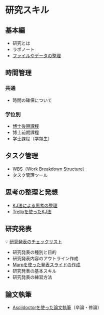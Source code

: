 # 研究スキル

## 基本編

- 研究とは
- ラボノート
- [ファイルやデータの整理](files-and-data.md)

## 時間管理

### 共通

- 時間の確保について

### 学位別

- [博士後期課程](time-management/phd.md)
- 博士前期課程
- 学士課程（学類生）

## タスク管理

- [WBS（Work Breakdown Structure）](task-management/wbs.md)
- タスク管理ツール

## 思考の整理と発想

- [KJ法による思考の整理](affinity-diagram.md)
- [Trelloを使ったKJ法](affinity-diagram-with-trello.md)

## 研究発表

:bulb: [研究発表のチェックリスト](../check/presentation.md)

- 研究発表の種別と目的
- 研究発表内容のアウトライン作成
- [Marpを使った発表スライドの作成](presentation-with-marp.md)
- 研究発表の基本スキル
- 研究発表の練習方法

## 論文執筆

- [Asciidoctorを使った論文執筆](writing-with-asciidoctor.md)（卒論・修論）
